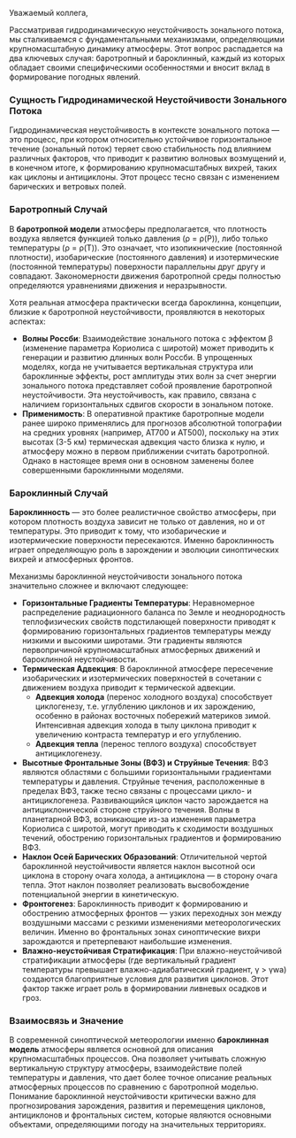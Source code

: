 Уважаемый коллега,

Рассматривая гидродинамическую неустойчивость зонального потока, мы сталкиваемся с фундаментальными механизмами, определяющими крупномасштабную динамику атмосферы. Этот вопрос распадается на два ключевых случая: баротропный и бароклинный, каждый из которых обладает своими специфическими особенностями и вносит вклад в формирование погодных явлений.

### Сущность Гидродинамической Неустойчивости Зонального Потока

Гидродинамическая неустойчивость в контексте зонального потока — это процесс, при котором относительно устойчивое горизонтальное течение (зональный поток) теряет свою стабильность под влиянием различных факторов, что приводит к развитию волновых возмущений и, в конечном итоге, к формированию крупномасштабных вихрей, таких как циклоны и антициклоны. Этот процесс тесно связан с изменением барических и ветровых полей.

### Баротропный Случай

В **баротропной модели** атмосферы предполагается, что плотность воздуха является функцией только давления (ρ = ρ(P)), либо только температуры (ρ = ρ(T)). Это означает, что изопикнические (постоянной плотности), изобарические (постоянного давления) и изотермические (постоянной температуры) поверхности параллельны друг другу и совпадают. Закономерности движения баротропной среды полностью определяются уравнениями движения и неразрывности.

Хотя реальная атмосфера практически всегда бароклинна, концепции, близкие к баротропной неустойчивости, проявляются в некоторых аспектах:

* **Волны Россби**: Взаимодействие зонального потока с эффектом β (изменение параметра Кориолиса с широтой) может приводить к генерации и развитию длинных волн Россби. В упрощенных моделях, когда не учитывается вертикальная структура или бароклинные эффекты, рост амплитуды этих волн за счет энергии зонального потока представляет собой проявление баротропной неустойчивости. Эта неустойчивость, как правило, связана с наличием горизонтальных сдвигов скорости в зональном потоке.
* **Применимость**: В оперативной практике баротропные модели ранее широко применялись для прогнозов абсолютной топографии на средних уровнях (например, АТ700 и АТ500), поскольку на этих высотах (3-5 км) термическая адвекция часто близка к нулю, и атмосферу можно в первом приближении считать баротропной. Однако в настоящее время они в основном заменены более совершенными бароклинными моделями.

### Бароклинный Случай

**Бароклинность** — это более реалистичное свойство атмосферы, при котором плотность воздуха зависит не только от давления, но и от температуры. Это приводит к тому, что изобарические и изотермические поверхности пересекаются. Именно бароклинность играет определяющую роль в зарождении и эволюции синоптических вихрей и атмосферных фронтов.

Механизмы бароклинной неустойчивости зонального потока значительно сложнее и включают следующее:

* **Горизонтальные Градиенты Температуры**: Неравномерное распределение радиационного баланса по Земле и неоднородность теплофизических свойств подстилающей поверхности приводят к формированию горизонтальных градиентов температуры между низкими и высокими широтами. Эти градиенты являются первопричиной крупномасштабных атмосферных движений и бароклинной неустойчивости.
* **Термическая Адвекция**: В бароклинной атмосфере пересечение изобарических и изотермических поверхностей в сочетании с движением воздуха приводит к термической адвекции.
  * **Адвекция холода** (перенос холодного воздуха) способствует циклогенезу, т.е. углублению циклонов и их зарождению, особенно в районах восточных побережий материков зимой. Интенсивная адвекция холода в тылу циклона приводит к увеличению контраста температур и его углублению.
  * **Адвекция тепла** (перенос теплого воздуха) способствует антициклогенезу.
* **Высотные Фронтальные Зоны (ВФЗ) и Струйные Течения**: ВФЗ являются областями с большими горизонтальными градиентами температуры и давления. Струйные течения, расположенные в пределах ВФЗ, также тесно связаны с процессами цикло- и антициклогенеза. Развивающийся циклон часто зарождается на антициклонической стороне струйного течения. Волны в планетарной ВФЗ, возникающие из-за изменения параметра Кориолиса с широтой, могут приводить к сходимости воздушных течений, обострению горизонтальных градиентов и формированию ВФЗ.
* **Наклон Осей Барических Образований**: Отличительной чертой бароклинной неустойчивости является наклон высотной оси циклона в сторону очага холода, а антициклона — в сторону очага тепла. Этот наклон позволяет реализовать высвобождение потенциальной энергии в кинетическую.
* **Фронтогенез**: Бароклинность приводит к формированию и обострению атмосферных фронтов — узких переходных зон между воздушными массами с резкими изменениями метеорологических величин. Именно во фронтальных зонах синоптические вихри зарождаются и претерпевают наибольшие изменения.
* **Влажно-неустойчивая Стратификация**: При влажно-неустойчивой стратификации атмосферы (где вертикальный градиент температуры превышает влажно-адиабатический градиент, γ > γwa) создаются благоприятные условия для развития циклонов. Этот фактор также играет роль в формировании ливневых осадков и гроз.

### Взаимосвязь и Значение

В современной синоптической метеорологии именно **бароклинная модель** атмосферы является основной для описания крупномасштабных процессов. Она позволяет учитывать сложную вертикальную структуру атмосферы, взаимодействие полей температуры и давления, что дает более точное описание реальных атмосферных процессов по сравнению с баротропной моделью. Понимание бароклинной неустойчивости критически важно для прогнозирования зарождения, развития и перемещения циклонов, антициклонов и фронтальных систем, которые являются основными объектами, определяющими погоду на значительных территориях.
